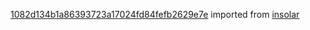[1082d134b1a86393723a17024fd84fefb2629e7e](https://github.com/insolar/insolar/commit/1082d134b1a86393723a17024fd84fefb2629e7e) imported from [insolar](https://github.com/insolar/insolar)
